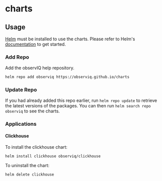 # charts

## Usage

[Helm](https://helm.sh) must be installed to use the charts.  Please refer to
Helm's [documentation](https://helm.sh/docs) to get started.


### Add Repo

Add the observIQ help repository.

```bash
helm repo add observiq https://observiq.github.io/charts
```

### Update Repo

If you had already added this repo earlier, run `helm repo update` to retrieve
the latest versions of the packages.  You can then run `helm search repo
observiq` to see the charts.

### Applications

#### Clickhouse

To install the clickhouse chart:

```bash
helm install clickhouse observiq/clickhouse
```

To uninstall the chart:

```bash
helm delete clickhouse
```
